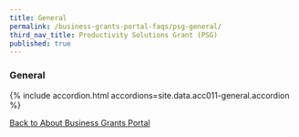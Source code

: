 ```yaml
---
title: General
permalink: /business-grants-portal-faqs/psg-general/
third_nav_title: Productivity Solutions Grant (PSG)
published: true
---
```


### General

{% include accordion.html accordions=site.data.acc011-general.accordion %}

[Back to  About Business Grants Portal](/business-grants-portal/)